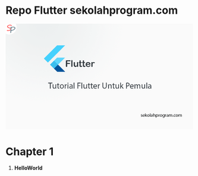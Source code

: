 # Repo Flutter sekolahprogram.com
![image](https://raw.githubusercontent.com/sekolahprogram/atr/main/cover/tutorial-flutter-untuk-pemula.png)

# Chapter 1 
1. __HelloWorld__
